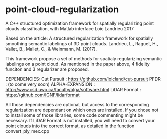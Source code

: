 # point-cloud-regularization

A C++ structured optimization framework for spatially regularizing point clouds classification, with Matlab interface
Loic Landrieu 2017

Based on the article:
A structured regularization framework for spatially smoothing semantic labelings of 3D point clouds.
Landrieu, L., Raguet, H., Vallet, B., Mallet, C., & Weinmann, M. (2017).

This framework propose a set of methods for spatialy regularizing semantic labelings on a point cloud.
As mentioned in the paper above, 4 fidelity funciton and 3 regularizer are proposed.

DEPENDENCIES:
Cut Pursuit : https://github.com/loicland/cut-pursuit
PFDR : (to come very soon)
ALPHA-EXPANSION : http://www.csd.uwo.ca/faculty/olga/software.html
LiDAR Format : https://github.com/IGNF/lidarformat

All those dependencies are optional, but access to the corresponding regularization are dependant on which ones are installed. If you chose not to install some of those libraries, some code commenting might be necessary.
If LiDAR Format is not installed, you will need to convert your point clouds into the correct format, as detailed in the function convert_ply_mex.cpp
